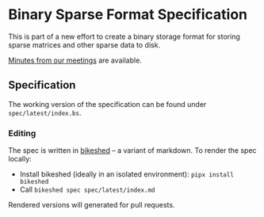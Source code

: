 # Binary Sparse Format Specification
This is part of a new effort to create a binary storage format for storing sparse matrices and other sparse data to disk.

[Minutes from our meetings](minutes) are available.

## Specification

The working version of the specification can be found under `spec/latest/index.bs`.

### Editing

The spec is written in [bikeshed](https://github.com/tabatkins/bikeshed) – a variant of markdown.
To render the spec locally:

* Install bikeshed (ideally in an isolated environment): `pipx install bikeshed`
* Call `bikeshed spec spec/latest/index.md`

Rendered versions will generated for pull requests.
